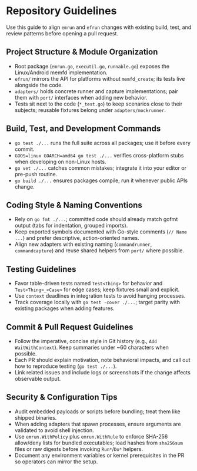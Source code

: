# Repository Guidelines

Use this guide to align `emrun` and `efrun` changes with existing build, test, and review patterns before opening a pull request.

## Project Structure & Module Organization
- Root package (`emrun.go`, `executil.go`, `runnable.go`) exposes the Linux/Android memfd implementation.
- `efrun/` mirrors the API for platforms without `memfd_create`; its tests live alongside the code.
- `adapters/` holds concrete runner and capture implementations; pair them with `port/` interfaces when adding new behavior.
- Tests sit next to the code (`*_test.go`) to keep scenarios close to their subjects; reusable fixtures belong under `adapters/mockrunner`.

## Build, Test, and Development Commands
- `go test ./...` runs the full suite across all packages; use it before every commit.
- `GOOS=linux GOARCH=amd64 go test ./...` verifies cross-platform stubs when developing on non-Linux hosts.
- `go vet ./...` catches common mistakes; integrate it into your editor or pre-push routine.
- `go build ./...` ensures packages compile; run it whenever public APIs change.

## Coding Style & Naming Conventions
- Rely on `go fmt ./...`; committed code should already match gofmt output (tabs for indentation, grouped imports).
- Keep exported symbols documented with Go-style comments (`// Name ...`) and prefer descriptive, action-oriented names.
- Align new adapters with existing naming (`commandrunner`, `commandcapture`) and reuse shared helpers from `port/` where possible.

## Testing Guidelines
- Favor table-driven tests named `Test<Thing>` for behavior and `Test<Thing>_<Case>` for edge cases; keep fixtures small and explicit.
- Use `context` deadlines in integration tests to avoid hanging processes.
- Track coverage locally with `go test -cover ./...`; target parity with existing packages when adding features.

## Commit & Pull Request Guidelines
- Follow the imperative, concise style in Git history (e.g., `Add WaitWithContext`). Keep summaries under ~60 characters when possible.
- Each PR should explain motivation, note behavioral impacts, and call out how to reproduce testing (`go test ./...`).
- Link related issues and include logs or screenshots if the change affects observable output.

## Security & Configuration Tips
- Audit embedded payloads or scripts before bundling; treat them like shipped binaries.
- When adding adapters that spawn processes, ensure arguments are validated to avoid shell injection.
- Use `emrun.WithPolicy` plus `emrun.WithRule` to enforce SHA-256 allow/deny lists for bundled executables; load hashes from `sha256sum` files or raw digests before invoking `Run*`/`Do*` helpers.
- Document any environment variables or kernel prerequisites in the PR so operators can mirror the setup.
